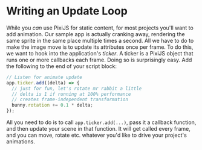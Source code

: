 # Writing an Update Loop

While you _can_ use PixiJS for static content, for most projects you'll want to add animation. Our sample app is actually cranking away, rendering the same sprite in the same place multiple times a second. All we have to do to make the image move is to update its attributes once per frame. To do this, we want to hook into the application's _ticker_. A ticker is a PixiJS object that runs one or more callbacks each frame. Doing so is surprisingly easy. Add the following to the end of your script block:

```javascript
// Listen for animate update
app.ticker.add((delta) => {
  // just for fun, let's rotate mr rabbit a little
  // delta is 1 if running at 100% performance
  // creates frame-independent transformation
  bunny.rotation += 0.1 * delta;
});
```

All you need to do is to call `app.ticker.add(...)`, pass it a callback function, and then update your scene in that function. It will get called every frame, and you can move, rotate etc. whatever you'd like to drive your project's animations.
